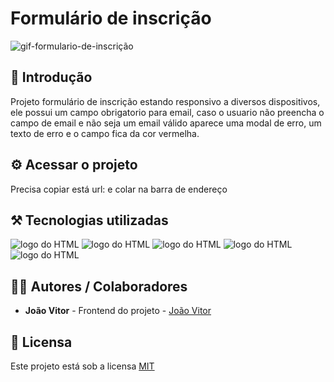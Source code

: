 # Formulário de inscrição

![gif-formulario-de-inscrição](https://github.com/user-attachments/assets/5711640e-2a86-4f0c-84dd-87020d2d5115)

## 🎯 Introdução

Projeto formulário de inscrição estando responsivo a diversos dispositivos, ele possui um campo obrigatorio para email, caso o usuario não preencha o campo de email e não seja um email válido aparece uma modal de erro, um texto de erro e o campo fica da cor vermelha.

## ⚙️ Acessar o projeto

Precisa copiar está url: <code><a href=''></a></code> e colar na barra de endereço

## ⚒️ Tecnologias utilizadas

<div>
  <img src='https://img.shields.io/badge/HTML5-E34F26?style=for-the-badge&logo=html5&logoColor=white' alt='logo do HTML'>
  <img src='https://img.shields.io/badge/CSS3-1572B6?style=for-the-badge&logo=css3&logoColor=white' alt='logo do HTML'>
  <img src='https://img.shields.io/badge/JavaScript-F7DF1E?style=for-the-badge&logo=javascript&logoColor=black' alt='logo do HTML'>
  <img src='https://img.shields.io/badge/React-20232A?style=for-the-badge&logo=react&logoColor=61DAFB' alt='logo do HTML'>
  <img src='https://img.shields.io/badge/Redux-593D88?style=for-the-badge&logo=redux&logoColor=white' alt='logo do HTML'>
</div>

## 👨‍💻 Autores / Colaboradores

- **João Vitor** - Frontend do projeto - [João Vitor](https://www.linkedin.com/in/jo%C3%A3o-vitor-souza-28297632a)

## 📃 Licensa

Este projeto está sob a licensa [MIT](https://pt.wikipedia.org/wiki/Licen%C3%A7a_MIT#:~:text=A%20licen%C3%A7a%20MIT%2C%20tamb%C3%A9m%20chamada,livre%20quanto%20em%20software%20propriet%C3%A1rio.)
